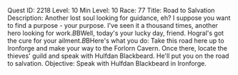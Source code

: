 Quest ID: 2218
Level: 10
Min Level: 10
Race: 77
Title: Road to Salvation
Description: Another lost soul looking for guidance, eh? I suppose you want to find a purpose - your purpose. I've seen it a thousand times, another hero looking for work.$B$BWell, today's your lucky day, friend. Hogral's got the cure for your ailment.$B$BHere's what you do: Take this road here up to Ironforge and make your way to the Forlorn Cavern. Once there, locate the thieves' guild and speak with Hulfdan Blackbeard. He'll put you on the road to salvation.
Objective: Speak with Hulfdan Blackbeard in Ironforge.
